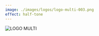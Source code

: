 ```yaml
---
image: ./images/logos/logo-multi-003.png
effect: half-tone
---
```


<!-- ![](https://raw.githubusercontent.com/multi-coop/multi-site-contents/main/images/logos/logo-multi-003.png) -->
<!-- ![](http://localhost:8800/statics/images/logos/logo-MULTI-colored-dark.png) -->
<div class="columns is-mobile is-8 is-vcentered is-centered my-5">
  <div class="column is-three-quarters-mobile is-12-tablet has-text-centered my-5">
    <!-- <img
      src="http://localhost:8800/statics/images/logos/logo-MULTI-colored-4FC4AF.png"
      alt="LOGO MULTI"
    /> -->
    <!-- <img
      src="http://localhost:8800/statics/images/logos/logo-MULTI-colored-063442.png"
      alt="LOGO MULTI"
    /> -->
    <img
      src="https://raw.githubusercontent.com/multi-coop/multi-site-contents/julien-update-colors/images/logos/logo-MULTI-colored-063442.png"
      alt="LOGO MULTI"
    />
  </div>
</div>